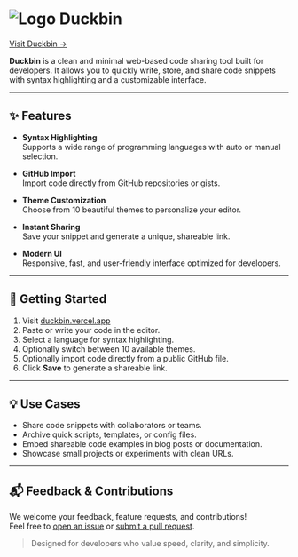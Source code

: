 # ![Logo](https://duckbin.vercel.app/duckbin-icon.png) Duckbin

[Visit Duckbin →](https://duckbin.vercel.app)

**Duckbin** is a clean and minimal web-based code sharing tool built for developers. It allows you to quickly write, store, and share code snippets with syntax highlighting and a customizable interface.

---

## ✨ Features

- **Syntax Highlighting**  
  Supports a wide range of programming languages with auto or manual selection.

- **GitHub Import**  
  Import code directly from GitHub repositories or gists.

- **Theme Customization**  
  Choose from 10 beautiful themes to personalize your editor.

- **Instant Sharing**  
  Save your snippet and generate a unique, shareable link.

- **Modern UI**  
  Responsive, fast, and user-friendly interface optimized for developers.

---

## 🚀 Getting Started

1. Visit [duckbin.vercel.app](https://duckbin.vercel.app)
2. Paste or write your code in the editor.
3. Select a language for syntax highlighting.
4. Optionally switch between 10 available themes.
5. Optionally import code directly from a public GitHub file.
6. Click **Save** to generate a shareable link.

---

## 💡 Use Cases

- Share code snippets with collaborators or teams.
- Archive quick scripts, templates, or config files.
- Embed shareable code examples in blog posts or documentation.
- Showcase small projects or experiments with clean URLs.

---

## 📬 Feedback & Contributions

We welcome your feedback, feature requests, and contributions!  
Feel free to [open an issue](https://github.com/yulkaz/duckbin/issues) or [submit a pull request](https://github.com/yulkaz/duckbin/pulls).  

> Designed for developers who value speed, clarity, and simplicity.